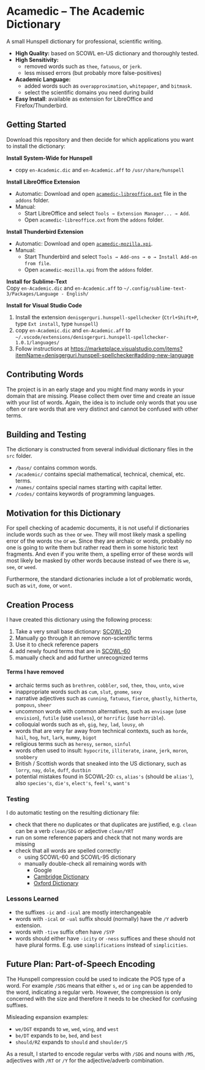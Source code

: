 # Acamedic – The Academic Dictionary

A small Hunspell dictionary for professional, scientific writing. 

* **High Quality:** based on SCOWL en-US dictionary and thoroughly tested.
* **High Sensitivity:** 
	* removed words such as `thee`, `fatuous`, or `jerk`.
	* less missed errors (but probably more false-positives)
* **Academic Language:** 
	* added words such as `overapproximation`, `whitepaper`, and `bitmask`.
	* select the scientific domains you need during build
* **Easy Install**: available as extension for LibreOffice and Firefox/Thunderbird.



## Getting Started
Download this repository and then decide for which applications you want to install the dictionary:


**Install System-Wide for Hunspell**<br>
* copy `en-Academic.dic` and `en-Academic.aff` to  `/usr/share/hunspell`

**Install LibreOffice Extension**<br>
* Automatic: Download and open [`acamedic-libreoffice.oxt`](addons/acamedic-libreoffice.oxt?raw=true) file in the `addons` folder.
* Manual: 
	* Start LibreOffice and select `Tools → Extension Manager... → Add`. 
	* Open `acamedic-libreoffice.oxt` from the `addons` folder.

**Install Thunderbird Extension**<br>
* Automatic: Download and open [`acamedic-mozilla.xpi`](addons/acamedic-mozilla.xpi?raw=true).
* Manual: 
	* Start Thunderbird and select `Tools → Add-ons → ⚙ → Install Add-on from file`.
	* Open `acamedic-mozilla.xpi` from the `addons` folder.

**Install for Sublime-Text**<br>
Copy `en-Academic.dic` and `en-Academic.aff` to `~/.config/sublime-text-3/Packages/Language - English/`


**Install for Visual Studio Code**<br>
1. Install the extension `denisgerguri.hunspell-spellchecker` (`Ctrl+Shift+P`, type `Ext install`, type `hunspell`)
2. copy `en-Academic.dic` and `en-Academic.aff` to `~/.vscode/extensions/denisgerguri.hunspell-spellchecker-1.0.1/languages/`
3. Follow instructions at https://marketplace.visualstudio.com/items?itemName=denisgerguri.hunspell-spellchecker#adding-new-language





## Contributing Words
The project is in an early stage and you might find many words in your domain that are missing. Please collect them over time and create an issue with your list of words. Again, the idea is to include only words that you use often or rare words that are very distinct and cannot be confused with other terms.



## Building and Testing
The dictionary is constructed from several individual dictionary files in the `src` folder.

* `/base/` contains common words.
* `/academic/` contains special mathematical, technical, chemical, etc. terms.
* `/names/` contains special names starting with capital letter.
* `/codes/` contains keywords of programming languages.





## Motivation for this Dictionary

For spell checking of academic documents, it is not useful if dictionaries include words such as `thee` or `wee`. They will most likely mask a spelling error of the words `the` or `we`. Since they are archaic or words, probably no one is going to write them but rather read them in some historic text fragments. And even if you write them, a spelling error of these words will most likely be masked by other words because instead of `wee` there is `we`, `see`, or `weed`.

Furthermore, the standard dictionaries include a lot of problematic words, such as `wit`, `dome`, or `wont`.



## Creation Process
I have created this dictionary using the following process:

1. Take a very small base dictionary: [SCOWL-20](http://app.aspell.net/create)
2. Manually go through it an remove non-scientific terms
3. Use it to check reference papers 
4. add newly found terms that are in [SCOWL-60](http://app.aspell.net/create)
5. manually check and add further unrecognized terms


#### Terms I have removed
- archaic terms such as `brethren`, `cobbler`, `sod`, `thee`, `thou`, `unto`, `wive`
- inappropriate words such as `cum`, `slut`, `gnome`, `sexy`
- narrative adjectives such as `cunning`, `fatuous`, `fierce`, `ghastly`, `hitherto`, `pompous`, `sheer`
- uncommon words with common alternatives, such as `envisage` (use `envision`), `futile` (use `useless`),  or `horrific` (use `horrible`). 
- colloquial words such as `eh`, `gig`, `hey`, `lad`, `lousy`, `oh`
- words that are very far away from technical contexts, such as `horde`, `hail`, `hog`, `hut`, `lark`, `mummy`, `bigot`
- religious terms such as `heresy`, `sermon`, `sinful`
- words often used to insult: `hypocrite`, `illiterate`, `inane`, `jerk`, `moron`, `snobbery`
- British / Scottish words that sneaked into the US dictionary, such as `lorry`, `nay`, `dole`, `duff`, `dustbin`
- potential mistakes found in SCOWL-20: `cs`, `alias's` (should be `alias'`), also `species's`, `die's`, `elect's`, `feel's`, `want's`

<!-- uncommon with alternatives: `glean`, `greasy`, `havoc` (use `chaos`), `mend` => repair, `smallish` => `small`-->
<!-- - law terms such as `solicitor` -->
<!-- - potential mistakes in SCOWL-95: `uncorrectablely` (search for `ble/[A-Z]*Y`)  -->


### Testing
I do automatic testing on the resulting dictionary file:

- check that there no duplicates or that duplicates are justified, e.g. `clean` can be a verb `clean/SDG` or adjective `clean/YRT`
- run on some reference papers and check that not many words are missing
- check that all words are spelled correctly:
	- using SCOWL-60 and SCOWL-95 dictionary
	- manually double-check all remaining words with 
		- Google
		- [Cambridge Dictionary](https://dictionary.cambridge.org/)
		- [Oxford Dictionary](https://www.oxfordlearnersdictionaries.com/definition/academic)


### Lessons Learned

* the suffixes `-ic` and `-ical` are mostly interchangeable
* words with `-ical` or `-ual` suffix should (normally) have the `/Y` adverb extension.
* words with `-tive` suffix often have `/SYP`
* words should either have `-icity` or `-ness` suffices and these should not have plural forms. E.g. use `simplifications` instead of `simplicities`. 





## Future Plan: Part-of-Speech Encoding

The Hunspell compression could be used to indicate the POS type of a word. For example `/SDG` means that either `s`, `ed` or `ing` can be appended to the word, indicating a regular verb. However, the compression is only concerned with the size and therefore it needs to be checked for confusing suffixes.

Misleading expansion examples:

* `we/DGT` expands to `we`, `wed`, `wing`, and `west`
* `be/DT` expands to `be`, `bed`, and `best`
* `should/RZ` expands to `should` and `shoulder/S`

As a result, I started to encode regular verbs with `/SDG` and nouns with `/MS`, adjectives with `/RT` or `/Y` for the adjective/adverb combination.






